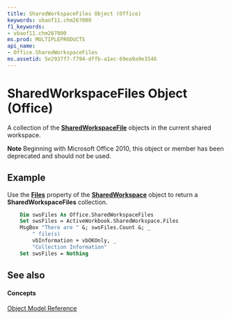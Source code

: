 ```yaml
---
title: SharedWorkspaceFiles Object (Office)
keywords: vbaof11.chm267000
f1_keywords:
- vbaof11.chm267000
ms.prod: MULTIPLEPRODUCTS
api_name:
- Office.SharedWorkspaceFiles
ms.assetid: 5e2937f7-f794-dffb-a1ec-69ea9a9e3546
---
```



# SharedWorkspaceFiles Object (Office)

A collection of the  **[SharedWorkspaceFile](sharedworkspacefile-object-office.md)** objects in the current shared workspace.


 **Note**  Beginning with Microsoft Office 2010, this object or member has been deprecated and should not be used.


## Example

Use the  **[Files](sharedworkspace-files-property-office.md)** property of the **[SharedWorkspace](sharedworkspace-object-office.md)** object to return a **SharedWorkspaceFiles** collection.


```vb
    Dim swsFiles As Office.SharedWorkspaceFiles 
    Set swsFiles = ActiveWorkbook.SharedWorkspace.Files 
    MsgBox "There are " &; swsFiles.Count &; _ 
        " file(s) 
        vbInformation + vbOKOnly, _ 
        "Collection Information" 
    Set swsFiles = Nothing 

```


## See also


#### Concepts


[Object Model Reference](../../Office-Shared-VBA/articles/reference-object-library-reference-for-office.md)

